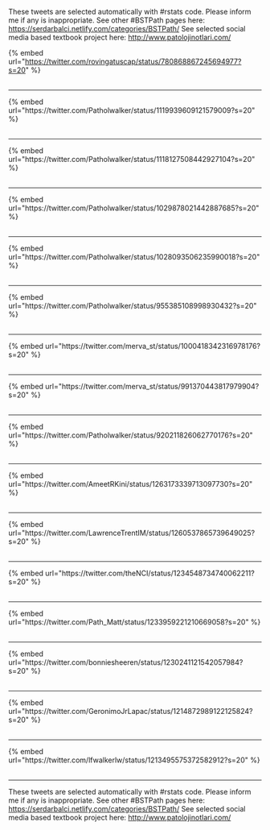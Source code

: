 

These tweets are selected automatically with #rstats code. Please inform me if any is inappropriate.
See other #BSTPath pages here: https://serdarbalci.netlify.com/categories/BSTPath/ 
See selected social media based textbook project here: http://www.patolojinotlari.com/

{% embed url="https://twitter.com/rovingatuscap/status/780868867245694977?s=20" %}<br>
<br>
<hr>
{% embed url="https://twitter.com/Patholwalker/status/1119939609121579009?s=20" %}<br>
<br>
<hr>
{% embed url="https://twitter.com/Patholwalker/status/1118127508442927104?s=20" %}<br>
<br>
<hr>
{% embed url="https://twitter.com/Patholwalker/status/1029878021442887685?s=20" %}<br>
<br>
<hr>
{% embed url="https://twitter.com/Patholwalker/status/1028093506235990018?s=20" %}<br>
<br>
<hr>
{% embed url="https://twitter.com/Patholwalker/status/955385108998930432?s=20" %}<br>
<br>
<hr>
{% embed url="https://twitter.com/merva_st/status/1000418342316978176?s=20" %}<br>
<br>
<hr>
{% embed url="https://twitter.com/merva_st/status/991370443817979904?s=20" %}<br>
<br>
<hr>
{% embed url="https://twitter.com/Patholwalker/status/920211826062770176?s=20" %}<br>
<br>
<hr>
{% embed url="https://twitter.com/AmeetRKini/status/1263173339713097730?s=20" %}<br>
<br>
<hr>
{% embed url="https://twitter.com/LawrenceTrentIM/status/1260537865739649025?s=20" %}<br>
<br>
<hr>
{% embed url="https://twitter.com/theNCI/status/1234548734740062211?s=20" %}<br>
<br>
<hr>
{% embed url="https://twitter.com/Path_Matt/status/1233959221210669058?s=20" %}<br>
<br>
<hr>
{% embed url="https://twitter.com/bonniesheeren/status/1230241121542057984?s=20" %}<br>
<br>
<hr>
{% embed url="https://twitter.com/GeronimoJrLapac/status/1214872989122125824?s=20" %}<br>
<br>
<hr>
{% embed url="https://twitter.com/lfwalkerlw/status/1213495575372582912?s=20" %}<br>
<br>
<hr>


These tweets are selected automatically with #rstats code. Please inform me if any is inappropriate.
See other #BSTPath pages here: https://serdarbalci.netlify.com/categories/BSTPath/ 
See selected social media based textbook project here: http://www.patolojinotlari.com/
